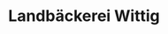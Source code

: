 ---
title: "Landbäckerei Wittig"
url: /nienhagen/landbaeckerei-wittig-bahnhofstrasse/
shop: Bäckerei
---